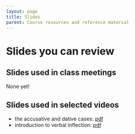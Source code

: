 ```yaml
---
layout: page
title: Slides
parent: Course resources and reference material
---
```


# Slides you can review



## Slides used in class meetings

None yet!

## Slides used in selected videos


- the accusative and dative cases: [pdf](https://lingualatina.github.io/courses/youtube/slides/accusative-dative.pdf)
- introduction to verbal inflection: [pdf](https://lingualatina.github.io/courses/youtube/slides/verbal-inflection.pdf)
